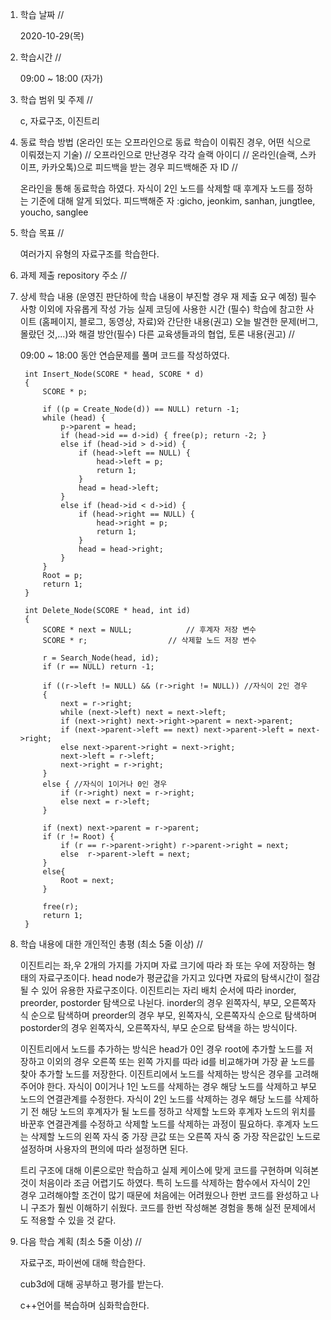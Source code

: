 1. 학습 날짜 // 

    2020-10-29(목)
 
2. 학습시간 // 

    09:00 ~ 18:00 (자가)
    
3. 학습 범위 및 주제 // 
    
    c, 자료구조, 이진트리

4. 동료 학습 방법 (온라인 또는 오프라인으로 동료 학습이 이뤄진 경우, 어떤 식으로 이뤄졌는지 기술) // 오프라인으로 만난경우 각각 슬랙 아이디 // 온라인(슬랙, 스카이프, 카카오톡)으로 피드백을 받는 경우 피드백해준 자 ID // 

    온라인을 통해 동료학습 하였다. 자식이 2인 노드를 삭제할 때 후계자 노드를 정하는 기준에 대해 알게 되었다. 피드백해준 자 :gicho, jeonkim, sanhan, jungtlee, youcho, sanglee

5. 학습 목표 //

    여러가지 유형의 자료구조를 학습한다.
    
6. 과제 제출 repository 주소 // 
    
    
    
7. 상세 학습 내용 (운영진 판단하에 학습 내용이 부진할 경우 재 제출 요구 예정) 필수사항 이외에 자유롭게 작성 가능 실제 코딩에 사용한 시간 (필수) 학습에 참고한 사이트 (홈페이지, 블로그, 동영상, 자료)와 간단한 내용(권고) 오늘 발견한 문제(버그, 몰랐던 것,...)와 해결 방안(필수) 다른 교육생들과의 협업, 토론 내용(권고) //
    
    09:00 ~ 18:00 동안 연습문제를 풀며 코드를 작성하였다.
    
        int Insert_Node(SCORE * head, SCORE * d)
        {
            SCORE * p;
        
            if ((p = Create_Node(d)) == NULL) return -1;
            while (head) {
                p->parent = head;
                if (head->id == d->id) { free(p); return -2; }
                else if (head->id > d->id) {
                    if (head->left == NULL) {
                        head->left = p;
                        return 1;
                    }
                    head = head->left;
                }
                else if (head->id < d->id) {
                    if (head->right == NULL) {
                        head->right = p;
                        return 1;
                    }
                    head = head->right;
                }
            }
            Root = p;
            return 1;
        }
        
        int Delete_Node(SCORE * head, int id)
        {
            SCORE * next = NULL; 			// 후계자 저장 변수
            SCORE * r;					// 삭제할 노드 저장 변수
        
            r = Search_Node(head, id);
            if (r == NULL) return -1;

            if ((r->left != NULL) && (r->right != NULL)) //자식이 2인 경우
            {
                next = r->right;
                while (next->left) next = next->left;
                if (next->right) next->right->parent = next->parent;
                if (next->parent->left == next) next->parent->left = next->right;
                else next->parent->right = next->right;
                next->left = r->left;
                next->right = r->right;
            }
            else { //자식이 1이거나 0인 경우
                if (r->right) next = r->right;
                else next = r->left;
            }

            if (next) next->parent = r->parent;
            if (r != Root) {
                if (r == r->parent->right) r->parent->right = next;
                else  r->parent->left = next;
            }
            else{
                Root = next;
            }
    
            free(r);
            return 1;
        }
            
    
8. 학습 내용에 대한 개인적인 총평 (최소 5줄 이상) //
    
    이진트리는 좌,우 2개의 가지를 가지며 자료 크기에 따라 좌 또는 우에 저장하는 형태의 자료구조이다. head node가 평균값을 가지고 있다면 자료의 탐색시간이 절감될 수 있어 유용한 자료구조이다. 이진트리는 자리 배치 순서에 따라 inorder, preorder, postorder 탐색으로 나뉜다. inorder의 경우 왼쪽자식, 부모, 오른쪽자식 순으로 탐색하며 preorder의 경우 부모, 왼쪽자식, 오른쪽자식 순으로 탐색하며 postorder의 경우 왼쪽자식, 오른쪽자식, 부모 순으로 탐색을 하는 방식이다. 
    
    이진트리에서 노드를 추가하는 방식은 head가 0인 경우 root에 추가할 노드를 저장하고 이외의 경우 오른쪽 또는 왼쪽 가지를 따라 id를 비교해가며 가장 끝 노드를 찾아 추가할 노드를 저장한다. 이진트리에서 노드를 삭제하는 방식은 경우를 고려해 주어야 한다. 자식이 0이거나 1인 노드를 삭제하는 경우 해당 노드를 삭제하고 부모 노드의 연결관계를 수정한다. 자식이 2인 노드를 삭제하는 경우 해당 노드를 삭제하기 전 해당 노드의 후계자가 될 노드를 정하고 삭제할 노드와 후계자 노드의 위치를 바꾼후 연결관계를 수정하고 삭제할 노드를 삭제하는 과정이 필요하다. 후계자 노드는 삭제할 노드의 왼쪽 자식 중 가장 큰값 또는 오른쪽 자식 중 가장 작은값인 노드로 설정하며 사용자의 편의에 따라 설정하면 된다. 
    
    트리 구조에 대해 이론으로만 학습하고 실제 케이스에 맞게 코드를 구현하며 익혀본 것이 처음이라 조금 어렵기도 하였다. 특히 노드를 삭제하는 함수에서 자식이 2인 경우 고려해야할 조건이 많기 때문에 처음에는 어려웠으나 한번 코드를 완성하고 나니 구조가 훨씬 이해하기 쉬웠다. 코드를 한번 작성해본 경험을 통해 실전 문제에서도 적용할 수 있을 것 같다.
   
9. 다음 학습 계획 (최소 5줄 이상) // 
    
    자료구조, 파이썬에 대해 학습한다.
    
    cub3d에 대해 공부하고 평가를 받는다.
    
    c++언어를 복습하며 심화학습한다.